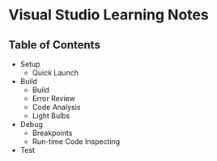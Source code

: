 # Visual Studio Learning Notes

## Table of Contents
 - Setup
   - Quick Launch
 - Build
   - Build
   - Error Review
   - Code Analysis
   - Light Bulbs
 - Debug
   - Breakpoints
   - Run-time Code Inspecting
 - Test
